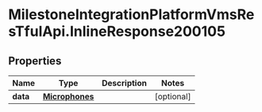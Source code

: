 # MilestoneIntegrationPlatformVmsResTfulApi.InlineResponse200105

## Properties
Name | Type | Description | Notes
------------ | ------------- | ------------- | -------------
**data** | [**Microphones**](Microphones.md) |  | [optional] 
